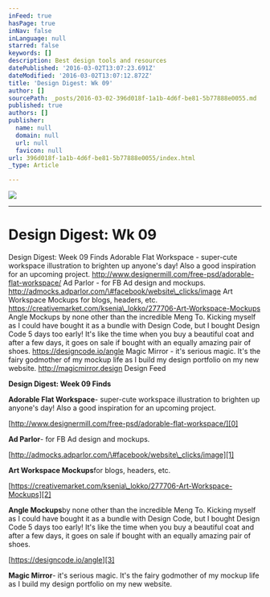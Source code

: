 ```yaml
---
inFeed: true
hasPage: true
inNav: false
inLanguage: null
starred: false
keywords: []
description: Best design tools and resources
datePublished: '2016-03-02T13:07:23.691Z'
dateModified: '2016-03-02T13:07:12.872Z'
title: 'Design Digest: Wk 09'
author: []
sourcePath: _posts/2016-03-02-396d018f-1a1b-4d6f-be81-5b77888e0055.md
published: true
authors: []
publisher:
  name: null
  domain: null
  url: null
  favicon: null
url: 396d018f-1a1b-4d6f-be81-5b77888e0055/index.html
_type: Article

---
```

![](https://the-grid-user-content.s3-us-west-2.amazonaws.com/71544d02-beee-4447-bb99-7615e3739159.jpg)

****

# Design Digest: Wk 09

Design Digest: Week 09 Finds
Adorable Flat Workspace - super-cute workspace illustration to brighten up anyone's day! Also a good inspiration for an upcoming project. 
http://www.designermill.com/free-psd/adorable-flat-workspace/
Ad Parlor - for FB Ad design and mockups. 
http://admocks.adparlor.com/\#facebook/website\_clicks/image
Art Workspace Mockups for blogs, headers, etc.
https://creativemarket.com/ksenia\_lokko/277706-Art-Workspace-Mockups
Angle Mockups by none other than the incredible Meng To. Kicking myself as I could have bought it as a bundle with Design Code, but I bought Design Code 5 days too early! It's like the time when you buy a beautiful coat and after a few days, it goes on sale if bought with an equally amazing pair of shoes. 
https://designcode.io/angle
Magic Mirror - it's serious magic. It's the fairy godmother of my mockup life as I build my design portfolio on my new website.
http://magicmirror.design
Design Feed 

**Design Digest: Week 09 Finds**

**Adorable Flat Workspace**- super-cute workspace illustration to brighten up anyone's day! Also a good inspiration for an upcoming project. 

[http://www.designermill.com/free-psd/adorable-flat-workspace/][0]

**Ad Parlor**- for FB Ad design and mockups. 

[http://admocks.adparlor.com/\#facebook/website\_clicks/image][1]

**Art Workspace Mockups**for blogs, headers, etc.

[https://creativemarket.com/ksenia\_lokko/277706-Art-Workspace-Mockups][2]

**Angle Mockups**by none other than the incredible Meng To.  Kicking myself as I could have bought it as a bundle with Design Code, but I bought Design Code 5 days too early! It's like the time when you buy a beautiful coat and after a few days, it goes on sale if bought with an equally amazing pair of shoes. 

[https://designcode.io/angle][3]

**Magic Mirror**- it's serious magic. It's the fairy godmother of my mockup life as I build my design portfolio on my new website.

[0]: http://www.designermill.com/free-psd/adorable-flat-workspace/
[1]: http://admocks.adparlor.com/#facebook/website_clicks/image
[2]: https://creativemarket.com/ksenia_lokko/277706-Art-Workspace-Mockups
[3]: https://designcode.io/angle